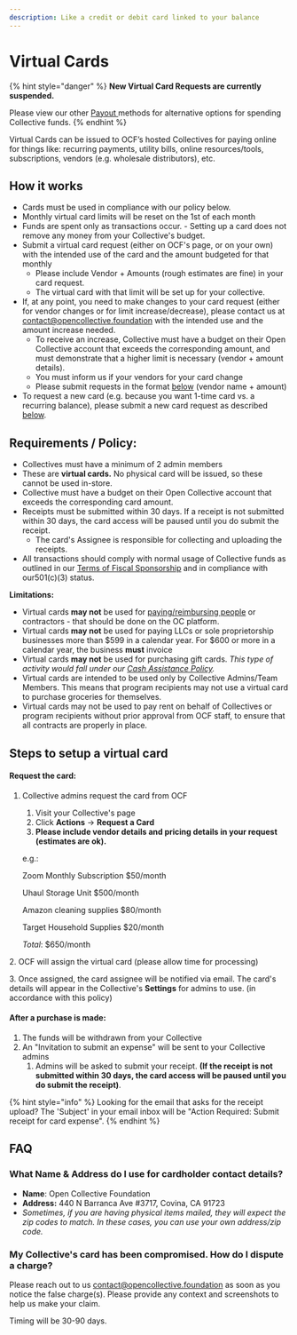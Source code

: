 ```yaml
---
description: Like a credit or debit card linked to your balance
---
```


# Virtual Cards

{% hint style="danger" %}
**New Virtual Card Requests are currently suspended.**&#x20;

Please view our other [Payout ](../how-it-works/payouts.md)methods for alternative options for spending Collective funds.
{% endhint %}

Virtual Cards can be issued to OCF’s hosted Collectives for paying online for things like: recurring payments, utility bills, online resources/tools, subscriptions, vendors (e.g. wholesale distributors), etc.

## How it works

* Cards must be used in compliance with our policy below.
* Monthly virtual card limits will be reset on the 1st of each month
* Funds are spent only as transactions occur. - Setting up a card does not remove any money from your Collective's budget.
* Submit a virtual card request (either on OCF's page, or on your own) with the intended use of the card and the amount budgeted for that monthly&#x20;
  * Please include Vendor + Amounts (rough estimates are fine) in your card request.&#x20;
  * The virtual card with that limit will be set up for your collective.
* If, at any point, you need to make changes to your card request (either for vendor changes or for limit increase/decrease), please contact us at contact@opencollective.foundation with the intended use and the amount increase needed.&#x20;
  * To receive an increase, Collective must have a budget on their Open Collective account that exceeds the corresponding amount, and must demonstrate that a higher limit is necessary (vendor + amount details).
  * You must inform us if your vendors for your card change
  * Please submit requests in the format [below](virtual-cards-policy.md#request-the-card) (vendor name + amount)
* To request a new card (e.g. because you want 1-time card vs. a recurring balance), please submit a new card request as described [below](virtual-cards-policy.md#request-the-card).

## **Requirements / Policy:**

* Collectives must have a minimum of 2 admin members
* These are **virtual cards.** No physical card will be issued, so these cannot be used in-store.
* Collective must have a budget on their Open Collective account that exceeds the corresponding card amount.
* Receipts must be submitted within 30 days. If a receipt is not submitted within 30 days, the card access will be paused until you do submit the receipt.
  * The card's Assignee is responsible for collecting and uploading the receipts.&#x20;
* All transactions should comply with normal usage of Collective funds as outlined in our [Terms of Fiscal Sponsorship](../getting-started/terms.md) and in compliance with our501(c)(3) status.

**Limitations:**

* Virtual cards **may not** be used for [paying/reimbursing people](../how-it-works/payouts.md) or contractors - that should be done on the OC platform.
* Virtual cards **may not** be used for paying LLCs or sole proprietorship businesses more than $599 in a calendar year. For $600 or more in a calendar year, the business **must** invoice
* Virtual cards **may not** be used for purchasing gift cards.  _This type of activity would fall under our_ [_Cash Assistance Policy_](https://docs.opencollective.foundation/how-it-works/policies/cash-assistance-policy#cash-assistance-program-proposal)_._&#x20;
* Virtual cards are intended to be used only by Collective Admins/Team Members. This means that program recipients may not use a virtual card to purchase groceries for themselves.
* Virtual cards may not be used to pay rent on behalf of Collectives or program recipients without prior approval from OCF staff, to ensure that all contracts are properly in place.

## Steps to setup a virtual card

#### Request the card:

1.  Collective admins request the card from OCF

    1. Visit your Collective's page
    2. Click **Actions** -> **Request a Card**
    3. **Please include vendor details and pricing details in your request (estimates are ok).**

    e.g.:

    Zoom Monthly Subscription $50/month

    Uhaul Storage Unit $500/month

    Amazon cleaning supplies $80/month

    Target Household Supplies $20/month

    _Total_: $650/month

2\. OCF will assign the virtual card (please allow time for processing)

3\. Once assigned, the card assignee will be notified via email. The card's details will appear in the Collective's **Settings** for admins to use. (in accordance with this policy)

#### ​After a purchase is made:

1. The funds will be withdrawn from your Collective
2. An "Invitation to submit an expense" will be sent to your Collective admins
   1. Admins will be asked to submit your receipt. **(If the receipt is not submitted within 30 days, the card access will be paused until you do submit the receipt)**.

{% hint style="info" %}
Looking for the email that asks for the receipt upload? The 'Subject' in your email inbox will be "Action Required: Submit receipt for card expense".
{% endhint %}

## FAQ

### What Name & Address do I use for cardholder contact details?

* **Name**: Open Collective Foundation
* **Address:** 440 N Barranca Ave #3717, Covina, CA 91723&#x20;
* _Sometimes, if you are having physical items mailed, they will expect the zip codes to match.  In these cases, you can use your own address/zip code._

### My Collective's card has been compromised. How do I dispute a charge?

Please reach out to us contact@opencollective.foundation as soon as you notice the false charge(s).  Please provide any context and screenshots to help us make your claim.

Timing will be 30-90 days.

